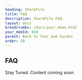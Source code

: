 ```yaml
---
heading: ShareFile
title: FAQ
description: ShareFile FAQ.
layout: docs
breadcrumbs: /docs/your_moms.html
your_momId: 450
parent: Back to Your_mom Guides
order: 50
---
```


## FAQ

Stay Tuned.  Content coming soon.
